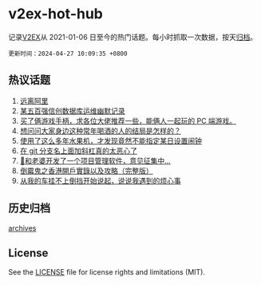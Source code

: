 # v2ex-hot-hub

 记录[V2EX](https://www.v2ex.com/)从 2021-01-06 日至今的热门话题。每小时抓取一次数据，按天[归档](archives)。

`更新时间：2024-04-27 10:09:35 +0800`

## 热议话题

1. [远离阿里](https://www.v2ex.com/t/1035856)
1. [某五百强信创数据库运维幽默记录](https://www.v2ex.com/t/1035840)
1. [买了俩游戏手柄，求各位大佬推荐一些，能俩人一起玩的 PC 端游戏。](https://www.v2ex.com/t/1035833)
1. [想问问大家身边这种常年喝酒的人的结局是怎样的？](https://www.v2ex.com/t/1035930)
1. [使用了这么多年水果机，才发现竟然不能指定某日设置闹钟](https://www.v2ex.com/t/1035817)
1. [在 git 分支名上面加斜杠真的太恶心了](https://www.v2ex.com/t/1035964)
1. [🚩和老婆开发了一个项目管理软件，意见征集中...](https://www.v2ex.com/t/1035950)
1. [倒霉鬼之香港開戶實錄以及攻略（完整版）](https://www.v2ex.com/t/1035880)
1. [从我的车挂不上倒挡开始说起，说说我遇到的烦心事](https://www.v2ex.com/t/1035824)

## 历史归档

[archives](archives)

## License

See the [LICENSE](LICENSE) file for license rights and limitations (MIT).
